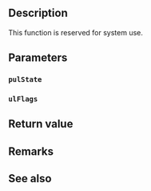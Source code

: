 ## Description

This function is reserved for system use.

## Parameters

### `pulState`

### `ulFlags`

## Return value

## Remarks

## See also